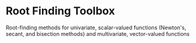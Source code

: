 # Root Finding Toolbox

Root-finding methods for univariate, scalar-valued functions (Newton's, secant, and bisection methods) and multivariate, vector-valued functions 
